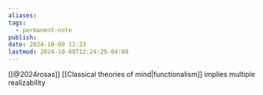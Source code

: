 ```yaml
---
aliases: 
tags:
  - permanent-note
publish: 
date: 2024-10-08 12:23
lastmod: 2024-10-08T12:24:29-04:00
---
```

[[@2024rosas]]
[[Classical theories of mind|functionalism]] implies multiple realizability